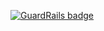 
[![GuardRails badge](https://badges.production.guardrails.io/shtakai/django-inheritance.svg)](https://www.guardrails.io)
